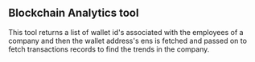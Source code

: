 ## Blockchain Analytics tool
This tool returns a list of wallet id's associated with the employees of a company and then the wallet address's ens is fetched and passed on to fetch transactions records to find the trends in the company.